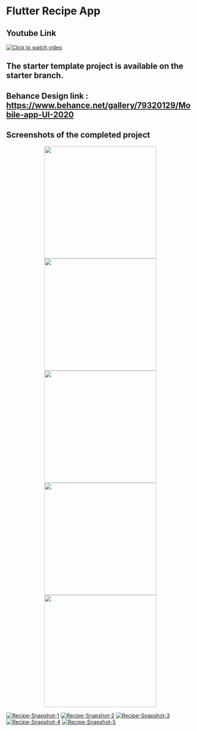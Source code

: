 # Flutter Recipe App

## Youtube Link 
[![Click to watch video](https://i.ibb.co/mH0fwWG/Youtube-Logo.png)](https://www.youtube.com/watch?v=9vFf-pLV3TA&t=179s)


## The starter template project is available on the starter branch. 

## Behance Design link : https://www.behance.net/gallery/79320129/Mobile-app-UI-2020

## Screenshots of the completed project

<p align="center"> 

<img src="https://i.ibb.co/y6fqJ9q/Recipe-Snapshot-1.png" width="300" />

<img src="https://i.ibb.co/JKnd2cZ/Recipe-Snapshot-2.png" width="300" />


<img src="https://i.ibb.co/JrJ2zTt/Recipe-Snapshot-3.png" width="300" />


<img src="https://i.ibb.co/DGY0KHv/Recipe-Snapshot-4.png" width="300" />

<img src="https://i.ibb.co/8BchPjb/Recipe-Snapshot-5.png" width="300" />

</p>

<a href="https://ibb.co/y6fqJ9q"><img src="https://i.ibb.co/Wkxf1hf/Recipe-Snapshot-1.png" alt="Recipe-Snapshot-1" border="0"></a>
<a href="https://ibb.co/JKnd2cZ"><img src="https://i.ibb.co/TkcTRwy/Recipe-Snapshot-2.png" alt="Recipe-Snapshot-2" border="0"></a>
<a href="https://ibb.co/JrJ2zTt"><img src="https://i.ibb.co/j3XGLYf/Recipe-Snapshot-3.png" alt="Recipe-Snapshot-3" border="0"></a>
<a href="https://ibb.co/DGY0KHv"><img src="https://i.ibb.co/RhNRHks/Recipe-Snapshot-4.png" alt="Recipe-Snapshot-4" border="0"></a>
<a href="https://ibb.co/8BchPjb"><img src="https://i.ibb.co/1n6SR9M/Recipe-Snapshot-5.png" alt="Recipe-Snapshot-5" border="0"></a>
